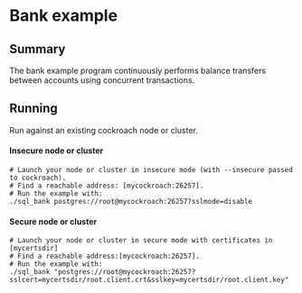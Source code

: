 # Bank example

## Summary

The bank example program continuously performs balance transfers between
accounts using concurrent transactions.

## Running

Run against an existing cockroach node or cluster.

#### Insecure node or cluster
```
# Launch your node or cluster in insecure mode (with --insecure passed to cockroach).
# Find a reachable address: [mycockroach:26257].
# Run the example with:
./sql_bank postgres://root@mycockroach:26257?sslmode=disable
```

#### Secure node or cluster
```
# Launch your node or cluster in secure mode with certificates in [mycertsdir]
# Find a reachable address:[mycockroach:26257].
# Run the example with:
./sql_bank "postgres://root@mycockroach:26257?sslcert=mycertsdir/root.client.crt&sslkey=mycertsdir/root.client.key"
```
